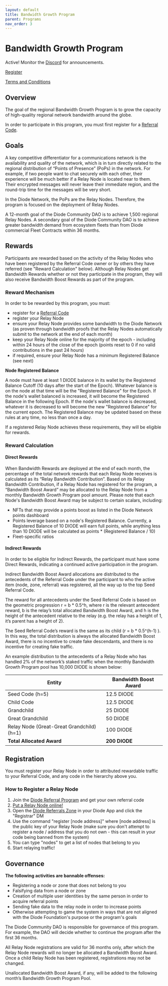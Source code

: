 ```yaml
---
layout: default
title: Bandwidth Growth Program
parent: Programs
nav_order: 3
---
```


# Bandwidth Growth Program

Active!  Monitor the [Discord](https://discord.gg/qdGCAKJdHs) for announcements.

[Register](#registration)

[Terms and Conditions](/docs/programs/terms.html)

## Overview

The goal of the regional Bandwidth Growth Program is to grow the capacity of high-quality regional network bandwidth around the globe.  

In order to participate in this program, you must first register for a [Referral Code](/docs/programs/ambassador_registration_program.html).

## Goals

A key competitive differentiator for a communications network is the availability and quality of the network, which is in turn directly related to the regional distribution of “Points of Presence” (PoPs) in the network. For example, if two people want to chat securely with each other, their experience will be much better if a Relay Node is located near to them.  Their encrypted messages will never leave their immediate region, and the round-trip time for the messages will be very short.

In the Diode Network, the PoPs are the Relay Nodes. Therefore, the program is focused on the deployment of Relay Nodes.

A 12-month goal of the Diode Community DAO is to achieve 1,500 regional Relay Nodes. A secondary goal of the Diode Community DAO is to achieve greater bandwidth demand from ecosystem fleets than from Diode commercial Fleet Contracts within 36 months.

## Rewards

Participants are rewarded based on the activity of the Relay Nodes who have been registered by the Referral Code owner or by others they have referred (see "Reward Calculation" below). Although Relay Nodes get Bandwidth Rewards whether or not they participate in the program, they will also receive Bandwidth Boost Rewards as part of the program.

### Reward Mechanism

In order to be rewarded by this program, you must:

- register for a [Referral Code](/docs/programs/ambassador_registration_program.html)
- register your Relay Node
- ensure your Relay Node provides some bandwidth to the Diode Network (as proven through bandwidth proofs that the Relay Nodes automatically submit to the network at the end of each month)
- keep your Relay Node online for the majority of the epoch - including within 24 hours of the close of the epoch (points reset to 0 if no valid contributions in the past 24 hours)
- if required, ensure your Relay Node has a minimum Registered Balance (see next)

**Node Registered Balance**

A node must have at least 1 DIODE balance in its wallet by the Registered Balance Cutoff (10 days after the start of the Epoch).  Whatever balance is on the node at that time will be the "Registered Balance" for the Epoch.  If the node's wallet balanced is increased, it will become the Registered Balance in the following Epoch.  If the node's wallet balance is decreased, whatever it is decreased to will become the new "Registered Balance" for the current epoch.  The Registered Balance may be updated based on these rules at any time, no less than once a day.
  
If a registered Relay Node achieves these requirements, they will be eligible for rewards.

### Reward Calculation

#### Direct Rewards

When Bandwidth Rewards are deployed at the end of each month, the percentage of the total network rewards that each Relay Node receives is calculated as its “Relay Bandwidth Contribution”. Based on its Relay Bandwidth Contribution, if a Relay Node has registered for the program, a “Bandwidth Boost Award” may be allocated to the Relay Node from a monthly Bandwidth Growth Program pool amount. Please note that each Node's Bandwidth Boost Award may be subject to certain scalars, including:

- NFTs that may provide a points boost as listed in the Diode Network points dashboard
- Points leverage based on a node's Registered Balance.  Currently, a Registered Balance of 10 DIODE will earn full points, while anything less than 10 DIODE will be calculated as points * (Registered Balance / 10)
- Fleet-specific ratios

#### Indirect Rewards

In order to be eligible for Indirect Rewards, the participant must have some Direct Rewards, indicating a continued active participation in the program.

Indirect Bandwidth Boost Award allocations are distributed to the antecedents of the Referral Code under the participant to who the active item (node, zone, referral) was registered, all the way up to the top Seed Referral Code.

The reward for all antecedents under the Seed Referral Code is based on the geometric progression r = b * 0.5^h,  where r is the relevant antecedent reward, b is the relay’s total allocated Bandwidth Boost Award, and h is the height of the antecedent relative to the relay (e.g. the relay has a height of 1, it’s parent has a height of 2).

The Seed Referral Code’s reward is the same as its child (r = b * 0.5^(h-1) ). In this way, the total distribution is always the allocated Bandwidth Boost Award, there is no incentive to create fake descendants, and there is no incentive for creating fake traffic.

An example distribution to the antecedents of a Relay Node who has handled 2% of the network’s staked traffic when the monthly Bandwidth Growth Program pool has 10,000 DIODE is shown below:

| Entity      | Bandwidth Boost Award |
| ----------- | ----------- |
| Seed Code (h=5) | 12.5 DIODE |
| Child Code | 12.5 DIODE |
| Grandchild | 25 DIODE |
| Great Grandchild | 50 DIODE |
| Relay Node (Great-Great Grandchild) (h=1) | 100 DIODE |
| **Total Allocated Award** | **200 DIODE** |

## Registration

You must register your Relay Node in order to attributed rewardable traffic to your Referral Code, and any code in the hierarchy above you.

### How to Register a Relay Node

1. Join the [Diode Referral Program](https://diode.foundation/docs/programs/ambassador_registration_program.html) and get your own referral code
2. [Put a Relay Node online!](https://forum.diode.io/t/lite-node-installation/33)
3. Open the [Diode Referrals Zone](https://diode.io/joinzone/#p0xUHtufRS_tMNd9XRvnxbMmXPtOyRbPrQLnLN4j3VNsDhwSrpRYpwbnhMZ2) in your Diode App and click the "Registrar" DM
5. Use the command "register [node address]" where [node address] is the public key of your Relay Node (make sure you don't attempt to register a node / address that you do not own - this can result in your code being banned from the system)
6. You can type "nodes" to get a list of nodes that belong to you
7. Start relaying traffic!

## Governance

**The following activities are bannable offenses:**

* Registering a node or zone that does not belong to you
* Falsifying data from a node or zone
* Creation of multiple user identities by the same person in order to acquire referral points
* Sending fake data to the relay node in order to increase points
* Otherwise attempting to game the system in ways that are not aligned with the Diode Foundation's purpose or the program's goals

The Diode Community DAO is responsible for governance of this program.  For example, the DAO will decide whether to continue the program after the first 36 months.

All Relay Node registrations are valid for 36 months only, after which the Relay Node rewards will no longer be allocated a Bandwidth Boost Award. Once a child Relay Node has been registered, registrations may not be changed.

Unallocated Bandwidth Boost Award, if any, will be added to the following month’s Bandwidth Growth Program Pool.

  


